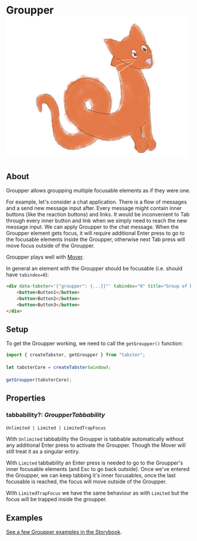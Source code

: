 # Groupper <img src="/img/catgroupper.png" className="image image_header" />

## About

Groupper allows groupping multiple focusable elements as if they were one.

For example, let's consider a chat application. There is a flow of messages and a
send new message input after. Every message might contain inner buttons (like the
reaction buttons) and links. It would be inconvenient to Tab through every inner button
and link when we simply need to reach the new message input. We can apply Groupper to
the chat message. When the Groupper element gets focus, it will require additional Enter
press to go to the focusable elements inside the Groupper, otherwise next Tab press will
move focus outside of the Groupper.

Groupper plays well with [Mover](mover.md).

In general an element with the Groupper should be focusable (i.e. should have `tabindex=0`):

```html
<div data-tabster='{"groupper": {...}}"' tabindex="0" title="Group of buttons">
    <button>Button1</button>
    <button>Button2</button>
    <button>Button3</button>
</div>
```

## Setup

To get the Groupper working, we need to call the `getGroupper()` function:

```ts
import { createTabster, getGroupper } from "tabster";

let tabsterCore = createTabster(window);

getGroupper(tabsterCore);
```

## Properties

### tabbability?: _GroupperTabbability_

`Unlimited | Limited | LimitedTrapFocus`

With `Unlimited` tabbability the Groupper is tabbable automatically without any
additional Enter press to activate the Groupper. Though the Mover will still treat it
as a singular entiry.

With `Limited` tabbability an Enter press is needed to go to the Groupper's inner
focusable elements (and Esc to go back outside). Once we've entered the Groupper, we
can keep tabbing it's inner focusables, once the last focusable is reached, the focus
will move outside of the Groupper.

With `LimitedTrapFocus` we have the same behaviour as with `Limited` but the focus
will be trapped inside the groupper.

## Examples

[See a few Groupper examples in the Storybook](https://tabster.io/storybook/?path=/story/groupper).
